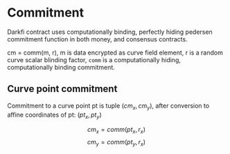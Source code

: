 # Commitment

Darkfi contract uses computationally binding, perfectly hiding pedersen commitment function in both money, and consensus contracts.

cm = comm(m, r), m is data encrypted as curve field element, r is a random curve scalar blinding factor, `comm` is a computationally hiding, computationally binding commitment.

## Curve point commitment

Commitment to a curve point pt is tuple $(cm_x,cm_y)$, after conversion to affine coordinates of pt: $(pt_x, pt_y)$

$$cm_x = comm(pt_x, r_x)$$
$$cm_y = comm(pt_y, r_x)$$
